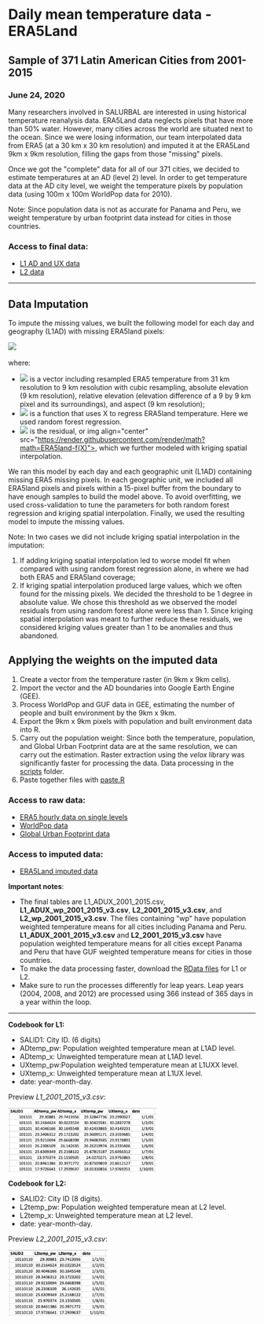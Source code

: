 
# Daily mean temperature data - ERA5Land
## Sample of 371 Latin American Cities from 2001-2015
### June 24, 2020

Many researchers involved in SALURBAL are interested in using historical temperature reanalysis data. ERA5Land data neglects pixels that have more than 50% water. However, many cities across the world are situated next to the ocean. Since we were losing information, our team interpolated data from ERA5 (at a 30 km x 30 km resolution) and imputed it at the ERA5Land 9km x 9km resolution, filling the gaps from those "missing" pixels.

Once we got the "complete" data for all of our 371 cities, we decided to estimate temperatures at an AD (level 2) level. In order to get temperature data at the AD city level, we weight the temperature pixels by population data (using 100m x 100m WorldPop data for 2010).

Note: Since population data is not as accurate for Panama and Peru, we weight temperature by urban footprint data instead for cities in those countries.

### Access to final data:
- [L1 AD and UX data](https://drive.google.com/drive/folders/1WSVRRjHhRy69CkO0wKkngH98imQlmrmk)
- [L2 data](https://drive.google.com/drive/folders/1P5r1Xu7-SGmCrrlagI2vrgV7e-au-oOT)


---

## Data Imputation


To impute the missing values, we built the following model for each day and geography (L1AD) with missing ERA5land pixels: 

<img src="https://render.githubusercontent.com/render/math?math=ERA5land=f(X)%2B\epsilon">

where:
- <img src="https://render.githubusercontent.com/render/math?math=$X$"> is a vector including resampled ERA5 temperature from 31 km resolution to 9 km resolution with cubic resampling, absolute elevation (9 km resolution), relative elevation (elevation difference of a 9 by 9 km pixel and its surroundings), and aspect (9 km resolution);  
- <img src="https://render.githubusercontent.com/render/math?math=f(X)"> is a function that uses X to regress ERA5land temperature. Here we used random forest regression.  
- <img src="https://render.githubusercontent.com/render/math?math=\epsilon"> is the residual, or img align="center" src="https://render.githubusercontent.com/render/math?math=ERA5land-f(X)">, which we further modeled with kriging spatial interpolation.  

We ran this model by each day and each geographic unit (L1AD) containing missing ERA5 missing pixels. In each geographic unit, we included all ERA5land pixels and pixels within a 15-pixel buffer from the boundary to have enough samples to build the model above. To avoid overfitting, we used cross-validation to tune the parameters for both random forest regression and kriging spatial interpolation. Finally, we used the resulting model to impute the missing values.  

Note: In two cases we did not include kriging spatial interpolation in the imputation:
1. If adding kriging spatial interpolation led to worse model fit when compared with using random forest regression alone, in where we had both ERA5 and ERA5land coverage;
2. If kriging spatial interpolation produced large values, which we often found for the missing pixels. We decided the threshold to be 1 degree in absolute value. We chose this threshold as we observed the model residuals from using random forest alone were less than 1. Since kriging spatial interpolation was meant to further reduce these residuals, we considered kriging values greater than 1 to be anomalies and thus abandoned. 

## Applying the weights on the imputed data 
1. Create a vector from the temperature raster (in 9km x 9km cells). 
2. Import the vector and the AD boundaries into Google Earth Engine (GEE).
3. Process WorldPop and GUF data in GEE, estimating the number of people and built environment by the 9km x 9km.
4. Export the 9km x 9km pixels with population and built environment data into R.
5. Carry out the population weight: Since both the temperature, population, and Global Urban Footprint data are at the same resolution, we can carry out the estimation. Raster extraction using the *velox* library was significantly faster for processing the data. Data processing in the [scripts](https://github.com/ifarah/salurbal_heat/tree/master/scripts) folder.   
6. Paste together files with [paste.R](https://github.com/ifarah/salurbal_heat/blob/master/scripts/paste_v2.R)

### Access to raw data:
- [ERA5 hourly data on single levels](https://cds.climate.copernicus.eu/cdsapp#!/dataset/reanalysis-era5-single-levels?tab=overview)
- [WorldPop data](https://www.worldpop.org/project/categories?id=3)
- [Global Urban Footprint data](https://drive.google.com/drive/folders/1_NM6c_SDAqb0LAOXt8LpbTT7eIL3HgAY)

### Access to imputed data:
- [ERA5Land imputed data](https://drive.google.com/drive/folders/1EwfXOAIxosSN-sEHMJud5dEew1_WZf9I)


**Important notes**:  
- The final tables are L1_ADUX_2001_2015.csv, **L1_ADUX_wp_2001_2015_v3.csv**, **L2_2001_2015_v3.csv**, and **L2_wp_2001_2015_v3.csv**. The files containing "wp" have population weighted temperature means for all cities including Panama and Peru. **L1_ADUX_2001_2015_v3.csv** and **L2_2001_2015_v3.csv** have population weighted temperature means for all cities except Panama and Peru that have GUF weighted temperature means for cities in those countries.  
- To make the data processing faster, download the [RData files](https://drive.google.com/drive/folders/1GSB6qLZN1eJo2-tNh7gWSReZgAo6p8gk) for L1 or L2.  
- Make sure to run the processes differently for leap years. Leap years (2004, 2008, and 2012) are processed using 366 instead of 365 days in a year within the loop.

---

**Codebook for L1:**  
- SALID1: City ID. (6 digits)
- ADtemp_pw: Population weighted temperature mean at L1AD level. 
- ADtemp_x: Unweighted temperature mean at L1AD level. 
- UXtemp_pw:Population weighted temperature mean at L1UXX level. 
- UXtemp_x:  Unweighted temperature mean at L1UX level. 
- date: year-month-day.

Preview *L1_2001_2015_v3.csv*:  

<img src="scripts/L1_preview.png" align="center" width="60%">

**Codebook for L2:**  
- SALID2: City ID (8 digits). 
- L2temp_pw: Population weighted temperature mean at L2 level. 
- L2temp_x: Unweighted temperature mean at L2 level. 
- date: year-month-day. 

Preview *L2_2001_2015_v3.csv*:  

<img src="scripts/L2_preview.png" align="center" width="40%">
